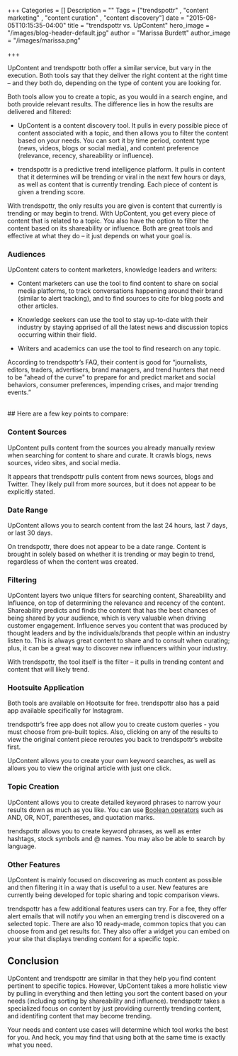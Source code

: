 +++
Categories = []
Description = ""
Tags = ["trendspottr" , "content marketing" , "content curation" , "content discovery"]
date = "2015-08-05T10:15:35-04:00"
title = "trendspottr vs. UpContent"
hero_image = "/images/blog-header-default.jpg"
author = "Marissa Burdett"
author_image = "/images/marissa.png"

+++

UpContent and trendspottr both offer a similar service, but vary in the execution. Both tools say that they deliver the right content at the right time – and they both do, depending on the type of content you are looking for.

Both tools allow you to create a topic, as you would in a search engine, and both provide relevant results. The difference lies in how the results are delivered and filtered:
<ul>
<li><p>UpContent is a content discovery tool. It pulls in every possible piece of content associated with a topic, and then allows you to filter the content based on your needs. You can sort it by time period, content type (news, videos, blogs or social media), and content preference (relevance, recency, shareability or influence).</p></li>

<li><p>trendspottr is a predictive trend intelligence platform. It pulls in content that it determines will be trending or viral in the next few hours or days, as well as content that is currently trending. Each piece of content is given a trending score.</p></li>
</ul>

With trendspottr, the only results you are given is content that currently is trending or may begin to trend. With UpContent, you get every piece of content that is related to a topic. You also have the option to filter the content based on its shareability or influence. Both are great tools and effective at what they do – it just depends on what your goal is.

### Audiences
UpContent caters to content marketers, knowledge leaders and writers:
<ul>
<li><p>Content marketers can use the tool to find content to share on social media platforms, to track conversations happening around their brand (similar to alert tracking), and to find sources to cite for blog posts and other articles.</p></li>

<li><p>Knowledge seekers can use the tool to stay up-to-date with their industry by staying apprised of all the latest news and discussion topics occurring within their field.</p></li>

<li><p>Writers and academics can use the tool to find research on any topic.</p></li>
</ul>

According to trendspottr’s FAQ, their content is good for “journalists, editors, traders, advertisers, brand managers, and trend hunters that need to be "ahead of the curve" to prepare for and predict market and social behaviors, consumer preferences, impending crises, and major trending events.”


</br>
## Here are a few key points to compare:

### Content Sources
UpContent pulls content from the sources you already manually review when searching for content to share and curate. It crawls blogs, news sources, video sites, and social media.

It appears that trendspottr pulls content from news sources, blogs and Twitter. They likely pull from more sources, but it does not appear to be explicitly stated.

### Date Range
UpContent allows you to search content from the last 24 hours, last 7 days, or last 30 days.

On trendspottr, there does not appear to be a date range. Content is brought in solely based on whether it is trending or may begin to trend, regardless of when the content was created.

### Filtering
UpContent layers two unique filters for searching content, Shareability and Influence, on top of determining the relevance and recency of the content. Shareability predicts and finds the content that has the best chances of being shared by your audience, which is very valuable when driving customer engagement. Influence serves you content that was produced by thought leaders and by the individuals/brands that people within an industry listen to. This is always great content to share and to consult when curating; plus, it can be a great way to discover new influencers within your industry.

With trendspottr, the tool itself is the filter – it pulls in trending content and content that will likely trend.

### Hootsuite Application
Both tools are available on Hootsuite for free. trendspottr also has a paid app available specifically for Instagram.

trendspottr’s free app does not allow you to create custom queries - you must choose from pre-built topics. Also, clicking on any of the results to view the original content piece reroutes you back to trendspottr’s website first.

UpContent allows you to create your own keyword searches, as well as allows you to view the original article with just one click.


### Topic Creation
UpContent allows you to create detailed keyword phrases to narrow your results down as much as you like. You can use [Boolean operators](https://upcontent.com/howitworks/getthemost/) such as AND, OR, NOT, parentheses, and quotation marks.

trendspottr allows you to create keyword phrases, as well as enter hashtags, stock symbols and @ names. You may also be able to search by language.

### Other Features
UpContent is mainly focused on discovering as much content as possible and then filtering it in a way that is useful to a user. New features are currently being developed for topic sharing and topic comparison views.

trendspottr has a few additional features users can try. For a fee, they offer alert emails that will notify you when an emerging trend is discovered on a selected topic. There are also 10 ready-made, common topics that you can choose from and get results for. They also offer a widget you can embed on your site that displays trending content for a specific topic.

## Conclusion
UpContent and trendspottr are similar in that they help you find content pertinent to specific topics. However, UpContent takes a more holistic view by pulling in everything and then letting you sort the content based on your needs (including sorting by shareability and influence). trendspottr takes a specialized focus on content by just providing currently trending content, and identifing content that may become trending.

Your needs and content use cases will determine which tool works the best for you. And heck, you may find that using both at the same time is exactly what you need.
